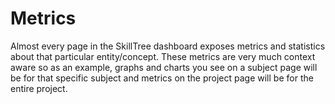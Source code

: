 # Metrics

Almost every page in the SkillTree dashboard exposes metrics and statistics about that particular entity/concept. 
These metrics are very much context aware so as an example, graphs and charts you see on a subject page will be for that specific subject and
metrics on the project page will be for the entire project. 
